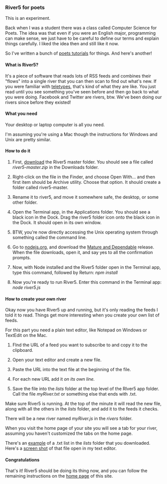 ### River5 for poets

This is an experiment. 

Back when I was a student there was a class called Computer Science for Poets. The idea was that even if you were an English major, programming can make sense, we just have to be careful to define our terms and explain things carefully. I liked the idea then and still like it now. 

So I've written a bunch of <a href='https://www.google.com/search?q="dave+winer"+poets'>poets tutorials</a> for things. And here's another!

#### What is River5?

It's a piece of software that reads lots of RSS feeds and combines their "flows" into a single river that you can then scan to find out what's new. If you were familiar with <a href="https://en.wikipedia.org/wiki/Teleprinter">teletypes</a>, that's kind of what they are like. You just read until you see something you've seen before and then go back to what you were doing. Facebook and Twitter are rivers, btw. We've been doing our rivers since before they existed! 

#### What you need

Your desktop or laptop computer is all you need. 

I'm assuming you're using a Mac though the instructions for Windows and Unix are pretty similar.

#### How to do it

1. First, <a href="https://github.com/scripting/river5/archive/master.zip">download</a> the River5 master folder. You should see a file called <i>river5-master.zip</i> in the Downloads folder.

2. Right-click on the file in the Finder, and choose Open With... and then first item should be Archive utility. Choose that option. It should create a folder called river5-master. 

3. Rename it to river5, and move it somewhere safe, the desktop, or some other folder. 

4. Open the Terminal app, in the Applications folder. You should see a black icon in the Dock. Drag the river5 folder icon onto the black icon in the Dock. It should open in its own window.

5. BTW, you're now directly accessing the Unix operating system through something called the command line. 

6. Go to <a href="https://nodejs.org/">nodejs.org</a>, and download the <a href="https://scripting.com/2016/02/08/nodeMature.png">Mature and Dependable</a> release. When the file downloads, open it, and say yes to all the confirmation prompts.

7. Now, with Node installed and the River5 folder open in the Terminal app, type this command, followed by Return: <i>npm install</i>

8. Now you're ready to run River5. Enter this command in the Terminal app: <i>node river5.js</i>

#### How to create your own river

Okay now you have River5 up and running, but it's only reading the feeds I told it to read. Things get more interesting when you create your own list of feeds. 

For this part you need a plain text editor, like Notepad on Windows or TextEdit on the Mac. 

1. FInd the URL of a feed you want to subscribe to and copy it to the clipboard.

2. Open your text editor and create a new file.

3. Paste the URL into the text file at the beginning of the file.

4. For each new URL add it <i>on its own line. </i>

5. Save the file into the <i>lists</i> folder at the top level of the RIver5 app folder. Call the file <i>myRiver.txt</i> or something else that ends with .txt. 

Make sure River5 is running. At the top of the minute it will read the new file, along with all the others in the <i>lists</i> folder, and add it to the feeds it checks. 

There will be a new river named <i>myRiver.js</i> in the <i>rivers</i> folder. 

When you visit the home page of your site you will see a tab for your river, assuming you haven't customized the tabs on the home page.

There's an <a href="https://github.com/scripting/river5/blob/master/lists/myTxtFeeds.txt">example</a> of a .txt list in the <i>lists</i> folder that you downloaded. Here's a <a href="https://scripting.com/2016/02/26/listFile.png">screen shot</a> of that file open in my text editor. 

#### Congratulations

That's it! River5 should be doing its thing now, and you can follow the remaining instructions on the <a href="https://github.com/scripting/river5">home page</a> of this site.


